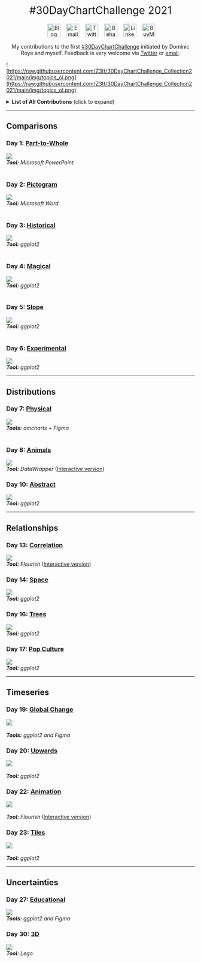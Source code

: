 <h1 style="font-weight:normal" align="center">
  &nbsp;#30DayChartChallenge 2021&nbsp;
</h1>

<div align="center">

&nbsp;&nbsp;&nbsp;
<a href="https://twitter.com/CedScherer"><img border="0" alt="Blog" src="https://assets.dryicons.com/uploads/icon/svg/4926/home.svg" width="35" height="35"></a>&nbsp;&nbsp;&nbsp;
<a href="mailto:info@data-vizard.com"><img border="0" alt="Email" src="https://assets.dryicons.com/uploads/icon/svg/8007/c804652c-fae4-43d7-b539-187d6a408254.svg" width="35" height="35"></a>&nbsp;&nbsp;&nbsp;
<a href="https://twitter.com/CedScherer"><img border="0" alt="Twitter" src="https://assets.dryicons.com/uploads/icon/svg/8385/c23f7ffc-ca8d-4246-8978-ce9f6d5bcc99.svg" width="35" height="35"></a>&nbsp;&nbsp;&nbsp;
<a href="https://www.behance.net/cedscherer"><img border="0" alt="Behance" src="https://assets.dryicons.com/uploads/icon/svg/8264/04073ce3-5b98-4f32-88d3-82b2ef828066.svg" width="35" height="35"></a>&nbsp;&nbsp;&nbsp;
<a href="https://www.linkedin.com/in/cedricpscherer/"><img border="0" alt="LinkedIn" src="https://assets.dryicons.com/uploads/icon/svg/8337/a347cd89-1662-4421-be90-58e5e8004eae.svg" width="35" height="35"></a>&nbsp;&nbsp;&nbsp;
<a href="https://www.buymeacoffee.com/z3tt"><img border="0" alt="BuyMeACoffee" src="https://www.buymeacoffee.com/assets/img/guidelines/logo-mark-3.svg" width="35" height="35"></a>&nbsp;&nbsp;&nbsp;

My contributions to the first [#30DayChartChallenge](https://twitter.com/tjukanov/status/1187713840550744066) initiated by Dominic Roye and myself. Feedback is very welcome via [Twitter](https://twitter.com/cedscherer) or [email](mailto:cedricphilippscherer@gmail.com).

</div>

![https://raw.githubusercontent.com/Z3tt/30DayChartChallenge_Collection2021/main/img/topics_ol.png](https://raw.githubusercontent.com/Z3tt/30DayChartChallenge_Collection2021/main/img/topics_ol.png)

<details>
  <summary><b>List of All Contributions</b> (click to expand)</summary>

<!-- toc -->
* Comparisons
  + Day 1: [Part-to-Whole](https://github.com/Z3tt/30DayChartChallenge/tree/main/01_part_to_whole/)
  + Day 2: [Pictogram](https://github.com/Z3tt/30DayChartChallenge/tree/main/02_pictogram/)
  + Day 3: [Historical](https://github.com/Z3tt/30DayChartChallenge/tree/main/03_historical/)
  + Day 4: [Magical](https://github.com/Z3tt/30DayChartChallenge/tree/main/04_magical/)
  + Day 5: [Slope](https://github.com/Z3tt/30DayChartChallenge/tree/main/05_slope/)
  + Day 6: [Experimental](https://github.com/Z3tt/30DayChartChallenge/tree/main/06_experimental/)
* Distributions
  + Day 7: [Physical](https://github.com/Z3tt/30DayChartChallenge/tree/main/07_physical/)
  + Day 8: [Animals](https://github.com/Z3tt/30DayChartChallenge/tree/main/08_animals/)
  + Day 9: Statistics
  + Day 10: [Abstract](https://github.com/Z3tt/30DayChartChallenge/tree/main/10_abstract/)
  + Day 11: Circular
  + Day 12: Strips
* Relationships
  + Day 13: [Correlation](https://github.com/Z3tt/30DayChartChallenge/tree/main/13_correlation/)
  + Day 14: [Space](https://github.com/Z3tt/30DayChartChallenge/tree/main/14_space/)
  + Day 15: Multivariate
  + Day 16: [Trees](https://github.com/Z3tt/30DayChartChallenge/tree/main/16_trees/)
  + Day 17: [Pop Culture](https://github.com/Z3tt/30DayChartChallenge/tree/main/17_pop_culture/)
  + Day 18: Connections
* Timeseries
  + Day 19: [Global Change](https://raw.githubusercontent.com/Z3tt/30DayChartChallenge/main/19_global_change/)
  + Day 20: [Upwards](https://raw.githubusercontent.com/Z3tt/30DayChartChallenge/main/20_upwards/)
  + Day 21: Downwards
  + Day 22: [Animation](https://raw.githubusercontent.com/Z3tt/30DayChartChallenge/main/22_animation/)
  + Day 23: [Tiles](https://raw.githubusercontent.com/Z3tt/30DayChartChallenge/main/23_tiles/)
  + Day 24: Monochrome
* Uncertainties:
  + Day 25: Demographic
  + Day 26: Trends
  + [Day 27: Educational](https://raw.githubusercontent.com/Z3tt/30DayChartChallenge/main/27_educational/)
  + Day 28: Future
  + Day 29: Deviations
  + [Day 30: 3D](https://raw.githubusercontent.com/Z3tt/30DayChartChallenge/main/30_3D/)
<!-- tocstop -->

</details>

***

## Comparisons

### Day 1: [Part-to-Whole](https://github.com/Z3tt/30DayChartChallenge/tree/main/01_part_to_whole)
![](https://raw.githubusercontent.com/Z3tt/30DayChartChallenge/main/01_part_to_whole/01_part_to_whole_v1.png)<br>***Tool:*** *Microsoft PowerPoint*<br><br>

### Day 2: [Pictogram](https://github.com/Z3tt/30DayChartChallenge/tree/main/02_pictogram)
![](https://raw.githubusercontent.com/Z3tt/30DayChartChallenge/main/02_pictogram/02_pictogram_en.png)<br>***Tool:*** *Microsoft Word*<br><br>

### Day 3: [Historical](https://github.com/Z3tt/30DayChartChallenge/tree/main/03_historical)
![](https://raw.githubusercontent.com/Z3tt/30DayChartChallenge/main/03_historical/03_historical.png)<br>***Tool:*** *ggplot2*<br><br>

### Day 4: [Magical](https://github.com/Z3tt/30DayChartChallenge/tree/main/04_magical)
![](https://raw.githubusercontent.com/Z3tt/30DayChartChallenge/main/04_magical/04_magical.png)<br>***Tool:*** *ggplot2*<br><br>

### Day 5: [Slope](https://github.com/Z3tt/30DayChartChallenge/tree/main/05_slope)
![](https://raw.githubusercontent.com/Z3tt/30DayChartChallenge/main/05_slope/05_slope.png)<br>***Tool:*** *ggplot2*<br><br>

### Day 6: [Experimental](https://github.com/Z3tt/30DayChartChallenge/tree/main/06_experimental)
![](https://raw.githubusercontent.com/Z3tt/30DayChartChallenge/main/06_experimental/06_experimental.png)<br>***Tool:*** *ggplot2*<br>

***

## Distributions

### Day 7: [Physical](https://github.com/Z3tt/30DayChartChallenge/tree/main/07_physical)
![](https://raw.githubusercontent.com/Z3tt/30DayChartChallenge/main/07_physical/07_physical.png)<br>***Tools:*** *amcharts + Figma*<br><br>

### Day 8: [Animals](https://github.com/Z3tt/30DayChartChallenge/tree/main/08_animals)
![](https://raw.githubusercontent.com/Z3tt/30DayChartChallenge/main/08_animals/08_animals_log.png)<br>***Tool:*** *DataWrapper* ([Interactive version](https://datawrapper.dwcdn.net/E883b/2/))<br>

### Day 10: [Abstract](https://github.com/Z3tt/30DayChartChallenge/tree/main/10_abstract)
![](https://raw.githubusercontent.com/Z3tt/30DayChartChallenge/main/10_abstract/10_abstract_turbo.png)<br>***Tool:*** *ggplot2*<br>

***

## Relationships

### Day 13: [Correlation](https://github.com/Z3tt/30DayChartChallenge/tree/main/10_abstract)
![](https://raw.githubusercontent.com/Z3tt/30DayChartChallenge/main/13_correlation/13_correlation.png)<br>***Tool:*** *Flourish* ([Interactive version](https://public.flourish.studio/visualisation/5846249/))<br>

### Day 14: [Space](https://github.com/Z3tt/30DayChartChallenge/tree/main/14_space)
![](https://raw.githubusercontent.com/Z3tt/30DayChartChallenge/main/14_space/14_space_mono.png)<br>***Tool:*** *ggplot2*<br>

### Day 16: [Trees](https://github.com/Z3tt/30DayChartChallenge/tree/main/16_trees)
![](https://raw.githubusercontent.com/Z3tt/30DayChartChallenge/main/16_trees/16_trees.png)<br>***Tool:*** *ggplot2*<br>

### Day 17: [Pop Culture](https://github.com/Z3tt/30DayChartChallenge/tree/main/16_trees)
![](https://raw.githubusercontent.com/Z3tt/30DayChartChallenge/main/17_pop_culture/17_pop_culture.png)<br>***Tool:*** *ggplot2*<br>

***

## Timeseries

### Day 19: [Global Change](https://github.com/Z3tt/30DayChartChallenge/tree/main/19_global_change)
![](https://raw.githubusercontent.com/Z3tt/30DayChartChallenge/main/19_global_change/19_global_change.png)<br><br>***Tools:*** *ggplot2 and Figma*<br>

### Day 20: [Upwards](https://github.com/Z3tt/30DayChartChallenge/tree/main/20_upwards)
![](https://raw.githubusercontent.com/Z3tt/30DayChartChallenge/main/20_upwards/20_upwards.png)<br><br>***Tool:*** *ggplot2*<br>

### Day 22: [Animation](https://github.com/Z3tt/30DayChartChallenge/tree/main/22_animation)
![](https://raw.githubusercontent.com/Z3tt/30DayChartChallenge/main/22_animation/22_animation.png)<br><br>***Tool:*** *Flourish* ([Interactive version](https://public.flourish.studio/visualisation/5939637))<br>

### Day 23: [Tiles](https://github.com/Z3tt/30DayChartChallenge/tree/main/23_tiles)
![](https://raw.githubusercontent.com/Z3tt/30DayChartChallenge/main/23_tiles/23_tiles.png)<br><br>***Tool:*** *ggplot2*<br>

***

## Uncertainties

### Day 27: [Educational](https://github.com/Z3tt/30DayChartChallenge/tree/main/27_educational)
![](https://raw.githubusercontent.com/Z3tt/30DayChartChallenge/main/27_educational/27_educational.png)<br>***Tools:*** *ggplot2 and Figma*

### Day 30: [3D](https://github.com/Z3tt/30DayChartChallenge/tree/main/30_3D)
![](https://raw.githubusercontent.com/Z3tt/30DayChartChallenge/main/30_3D/30_3D.png)<br>***Tool:*** *Lego*
